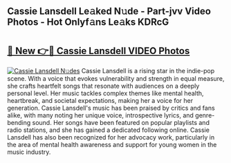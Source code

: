 ## Cassie Lansdell Le𝚊ked N𝚞de - Part-jvv Video Photos - Hot Onlyf𝚊ns Le𝚊ks KDRcG

# <h2><a href="http://ab46095.deff.icu/?id=Cassie+Lansdell">🔗 New 👉🔴 Cassie Lansdell VIDEO Photos</a></h2>

[![Cassie Lansdell N𝚞des](https://i.imgur.com/rIISA9y.gif)](http://ab46095.deff.icu/?id=Cassie+Lansdell)
Cassie Lansdell is a rising star in the indie-pop scene. With a voice that evokes vulnerability and strength in equal measure, she crafts heartfelt songs that resonate with audiences on a deeply personal level. Her music tackles complex themes like mental health, heartbreak, and societal expectations, making her a voice for her generation. Cassie Lansdell's music has been praised by critics and fans alike, with many noting her unique voice, introspective lyrics, and genre-bending sound. Her songs have been featured on popular playlists and radio stations, and she has gained a dedicated following online. Cassie Lansdell has also been recognized for her advocacy work, particularly in the area of mental health awareness and support for young women in the music industry.
